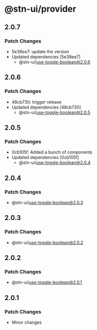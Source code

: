 # @stn-ui/provider

## 2.0.7

### Patch Changes

- 5e38ee7: update the version
- Updated dependencies [5e38ee7]
  - @stn-ui/use-toggle-boolean@2.0.6

## 2.0.6

### Patch Changes

- 48cb730: trigger release
- Updated dependencies [48cb730]
  - @stn-ui/use-toggle-boolean@2.0.5

## 2.0.5

### Patch Changes

- 0cb105f: Added a bunch of components
- Updated dependencies [0cb105f]
  - @stn-ui/use-toggle-boolean@2.0.4

## 2.0.4

### Patch Changes

- @stn-ui/use-toggle-boolean@2.0.3

## 2.0.3

### Patch Changes

- @stn-ui/use-toggle-boolean@2.0.2

## 2.0.2

### Patch Changes

- @stn-ui/use-toggle-boolean@2.0.1

## 2.0.1

### Patch Changes

- Minor changes
